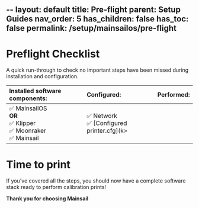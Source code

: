 --
layout: default
title: Pre-flight
parent: Setup Guides
nav_order: 5
has_children: false
has_toc: false
permalink: /setup/mainsailos/pre-flight
---

# Preflight Checklist 

A quick run-through to check no important steps have been missed during installation and configuration.

| Installed software components: | Configured: | Performed: |
| :-- | :-- | :-- |
| &#x2705;  MainsailOS<br> **OR** <br> &#x2705;  Klipper<br> &#x2705;  Moonraker<br> &#x2705;  Mainsail<br> | &#x2705;  Network<br> &#x2705;  [Configured printer.cfg](k>

# Time to print

If you've covered all the steps, you should now have a complete software stack ready to perform calibration prints!

**Thank you for choosing Mainsail**